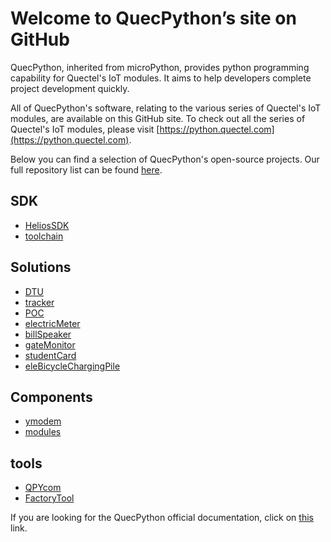 # Welcome to QuecPython’s site on GitHub

QuecPython, inherited from microPython, provides python programming capability for Quectel's IoT modules. It aims to help developers complete project development quickly.

All of QuecPython's software, relating to the various series of Quectel's IoT modules, are available on this GitHub site. To check out all the series of Quectel's IoT modules, please visit [https://python.quectel.com](https://python.quectel.com).

Below you can find a selection of QuecPython's open-source projects. Our full repository list can be found [here](https://github.com/orgs/QuecPython/repositories).

## SDK

- [HeliosSDK](https://github.com/QuecPython/HeliosSDK)
- [toolchain](https://github.com/QuecPython/toolchain/releases)

## Solutions

- [DTU](https://github.com/QuecPython/solution-DTU)
- [tracker](https://github.com/QuecPython/solution-tracker)
- [POC](https://github.com/QuecPython/solution-POC)
- [electricMeter](https://github.com/QuecPython/solution-electricMeter)
- [billSpeaker](https://github.com/QuecPython/solution-billSpeaker)
- [gateMonitor](https://github.com/QuecPython/solution-gateMonitor)
- [studentCard](https://github.com/QuecPython/solution-studentCard)
- [eleBicycleChargingPile](https://github.com/QuecPython/solution-eleBicycleChargingPile)

## Components

- [ymodem](https://github.com/QuecPython/QuecPython_Ymodem)
- [modules](https://github.com/QuecPython/modules)

## tools

- [QPYcom](https://github.com/QuecPython/QPYcom)
- [FactoryTool](https://github.com/QuecPython/FactoryTool)

If you are looking for the QuecPython official documentation, click on [this](https://python.quectel.com/docsite/en-us/docs/Quecpython_intro/QPY_history.html) link.